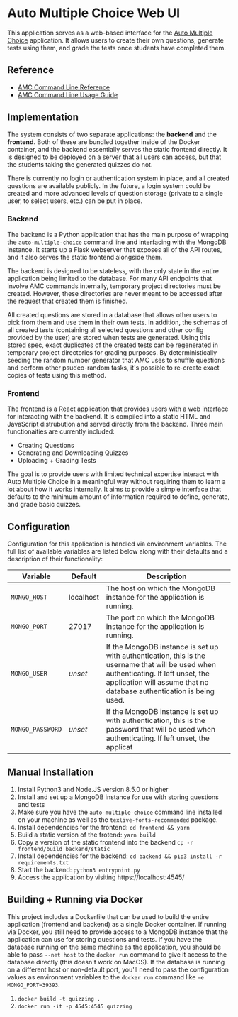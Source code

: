 # Auto Multiple Choice Web UI

This application serves as a web-based interface for the [Auto Multiple Choice](https://www.auto-multiple-choice.net/) application.  It allows users to create their own questions, generate tests using them, and grade the tests once students have completed them.

## Reference

* [AMC Command Line Reference](https://www.auto-multiple-choice.net/auto-multiple-choice.en/commands.shtml)
* [AMC Command Line Usage Guide](https://project.auto-multiple-choice.net/projects/auto-multiple-choice/wiki/Using_AMC_in_command_line_only)

## Implementation

The system consists of two separate applications: the **backend** and the **frontend**.  Both of these are bundled together inside of the Docker container, and the backend essentially serves the static frontend directly.  It is designed to be deployed on a server that all users can access, but that the students taking the generated quizzes do not.

There is currently no login or authentication system in place, and all created questions are available publicly.  In the future, a login system could be created and more advanced levels of question storage (private to a single user, to select users, etc.) can be put in place.

### Backend

The backend is a Python application that has the main purpose of wrapping the `auto-multiple-choice` command line and interfacing with the MongoDB instance.  It starts up a Flask webserver that exposes all of the API routes, and it also serves the static frontend alongside them.

The backend is designed to be stateless, with the only state in the entire application being limited to the database.  For many API endpoints that involve AMC commands internally, temporary project directories must be created.  However, these directories are never meant to be accessed after the request that created them is finished.

All created questions are stored in a database that allows other users to pick from them and use them in their own tests.  In addition, the schemas of all created tests (containing all selected questions and other config provided by the user) are stored when tests are generated.  Using this stored spec, exact duplicates of the created tests can be regenerated in temporary project directories for grading purposes.  By deterministically seeding the random number generator that AMC uses to shuffle questions and perform other psudeo-random tasks, it's possible to re-create exact copies of tests using this method.

### Frontend

The frontend is a React application that provides users with a web interface for interacting with the backend.  It is compiled into a static HTML and JavaScript distrubution and served directly from the backend.  Three main functionaities are currently included:

* Creating Questions
* Generating and Downloading Quizzes
* Uploading + Grading Tests

The goal is to provide users with limited technical expertise interact with Auto Multiple Choice in a meaningful way without requiring them to learn a lot about how it works internally.  It aims to provide a simple interface that defaults to the minimum amount of information required to define, generate, and grade basic quizzes.

## Configuration

Configuration for this application is handled via environment variables.  The full list of available variables are listed below along with their defaults and a description of their functionality:

| Variable         | Default   | Description                                                                                                                                                                                                   |
|------------------|-----------|---------------------------------------------------------------------------------------------------------------------------------------------------------------------------------------------------------------|
| `MONGO_HOST`     | localhost | The host on which the MongoDB instance for the application is running.                                                                                                                                        |
| `MONGO_PORT`     | 27017     | The port on which the MongoDB instance for the application is running.                                                                                                                                        |
| `MONGO_USER`     | *unset*   | If the MongoDB instance is set up with authentication, this is the username that will be used when authenticating.  If left unset, the application will assume that no database authentication is being used. |
| `MONGO_PASSWORD` | *unset*   | If the MongoDB instance is set up with authentication, this is the password that will be used when authenticating.  If left unset, the applicat                                                               |

## Manual Installation

1. Install Python3 and Node.JS version 8.5.0 or higher
1. Install and set up a MongoDB instance for use with storing questions and tests
1. Make sure you have the `auto-multiple-choice` command line installed on your machine as well as the `texlive-fonts-recommended` package.
1. Install dependencies for the frontend: `cd frontend && yarn`
1. Build a static version of the frotend: `yarn build`
1. Copy a version of the static frontend into the backend `cp -r frontend/build backend/static`
1. Install dependencies for the backend: `cd backend && pip3 install -r requirements.txt`
1. Start the backend: `python3 entrypoint.py`
1. Access the application by visiting https://localhost:4545/

## Building + Running via Docker

This project includes a Dockerfile that can be used to build the entire application (frontend and backend) as a single Docker container.  If running via Docker, you still need to provide access to a MongoDB instance that the application can use for storing questions and tests.  If you have the database running on the same machine as the application, you should be able to pass `--net host` to the `docker run` command to give it access to the database directly (this doesn't work on MacOS).  If the database is running on a different host or non-default port, you'll need to pass the configuration values as environment variables to the `docker run` command like `-e MONGO_PORT=39393`.

1. `docker build -t quizzing .`
2. `docker run -it -p 4545:4545 quizzing`
